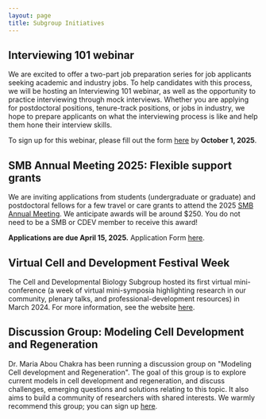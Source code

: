 ```yaml
---
layout: page
title: Subgroup Initiatives
---
```

## Interviewing 101 webinar

We are excited to offer a two-part job preparation series for job applicants seeking academic and industry jobs. To help candidates with this process, we will be hosting an Interviewing 101 webinar, as well as the opportunity to practice interviewing through mock interviews. Whether you are applying for postdoctoral positions, tenure-track positions, or jobs in industry, we hope to prepare applicants on what the interviewing process is like and help them hone their interview skills. 

To sign up for this webinar, please fill out the form [here](https://forms.gle/DNAvdh8JKnMCN4n67) by **October 1, 2025**. 
 
## SMB Annual Meeting 2025: Flexible support grants

We are inviting applications from students (undergraduate or graduate) and postdoctoral fellows for a few travel or care grants to attend the 2025 [SMB Annual Meeting](https://2025.smb.org/). We anticipate awards will be around $250. You do not need to be a SMB or CDEV member to receive this award! 

**Applications are due April 15, 2025.**
Application Form [here](https://forms.gle/ij3SArY1ZpbyX88Z6).  

## Virtual Cell and Development Festival Week

The Cell and Developmental Biology Subgroup hosted its first virtual mini-conference (a week of virtual mini-symposia highlighting research in our community, plenary talks, and professional-development resources) in March 2024. For more information, see the website [here](https://smb-celldevbio.github.io/cdevfestival/).


## Discussion Group: Modeling Cell Development and Regeneration 

Dr. Maria Abou Chakra has been running a discussion group on "Modeling Cell
development and Regeneration". The goal of this group is to explore current
models in cell development and regeneration, and discuss challenges, emerging
questions and solutions relating to this topic. It also aims to build a community of
researchers with shared interests. We warmly recommend this group; you can sign up [here](https://join.slack.com/t/modeling-cell-dev/shared_invite/zt-oguwfa02-KWUWhGPw6u7HAgy1tp8QRw).
